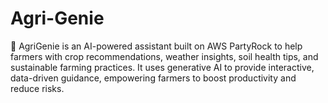 # Agri-Genie
🌱 AgriGenie is an AI-powered assistant built on AWS PartyRock to help farmers with crop recommendations, weather insights, soil health tips, and sustainable farming practices. It uses generative AI to provide interactive, data-driven guidance, empowering farmers to boost productivity and reduce risks.
